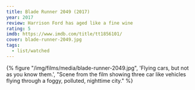 ```yaml
---
title: Blade Runner 2049 (2017)
year: 2017
review: Harrison Ford has aged like a fine wine
rating: 5
imdb: https://www.imdb.com/title/tt1856101/
cover: blade-runner-2049.jpg
tags:
  - list/watched
---
```


{% figure "/img/films/media/blade-runner-2049.jpg", 'Flying cars, but not as you know them.', "Scene from the film showing three car like vehicles flying through a foggy, polluted, nighttime city." %}
